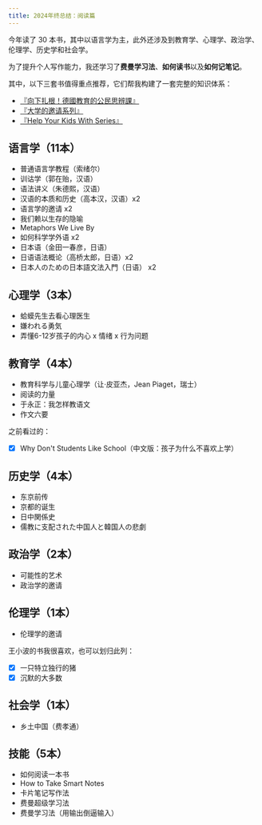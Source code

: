 ```yaml
---
title: 2024年终总结：阅读篇
---
```


今年读了 30 本书，其中以语言学为主，此外还涉及到教育学、心理学、政治学、伦理学、历史学和社会学。

为了提升个人写作能力，我还学习了**费曼学习法**、**如何读书**以及**如何记笔记**。

其中，以下三套书值得重点推荐，它们帮我构建了一套完整的知识体系：

- [『向下扎根！德國教育的公民思辨課』](https://book.douban.com/series/47866)
- [『大学的邀请系列』](https://book.douban.com/series/34073)
- [『Help Your Kids With Series』](https://www.dk.com/ca/promotion/help-your-kids-with-series/)

## 语言学（11本）

- 普通语言学教程（索绪尔）
- 训诂学（郭在贻，汉语）
- 语法讲义（朱德熙，汉语）
- 汉语的本质和历史（高本汉，汉语）x2
- 语言学的邀请 x2
- 我们赖以生存的隐喻
- Metaphors We Live By
- 如何科学学外语 x2
- 日本语（金田一春彦，日语）
- 日语语法概论（高桥太郎，日语）x2
- 日本人のための日本語文法入門（日语） x2

## 心理学（3本）

- 蛤蟆先生去看心理医生
- 嫌われる勇気
- 弄懂6-12岁孩子的内心 x 情绪 x 行为问题

## 教育学（4本）

- 教育科学与儿童心理学（让·皮亚杰，Jean Piaget，瑞士）
- 阅读的力量
- 于永正：我怎样教语文
- 作文六要

之前看过的：

- [x] Why Don't Students Like School（中文版：孩子为什么不喜欢上学）

## 历史学（4本）

- 东京前传
- 京都的诞生
- 日中関係史
- 儒教に支配された中国人と韓国人の悲劇

## 政治学（2本）

- 可能性的艺术
- 政治学的邀请

## 伦理学（1本）

- 伦理学的邀请

王小波的书我很喜欢，也可以划归此列：

- [x] 一只特立独行的猪
- [x] 沉默的大多数

## 社会学（1本）

- 乡土中国（费孝通）

## 技能（5本）

- 如何阅读一本书
- How to Take Smart Notes
- 卡片笔记写作法
- 费曼超级学习法
- 费曼学习法（用输出倒逼输入）

